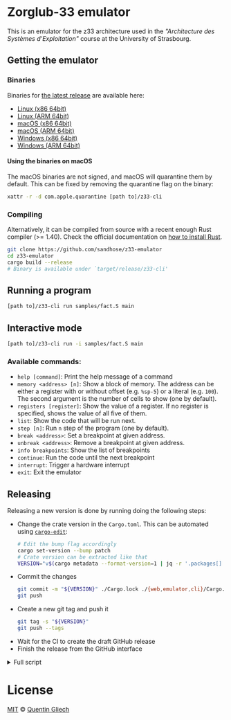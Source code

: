 # Zorglub-33 emulator

This is an emulator for the z33 architecture used in the _"Architecture des Systèmes d'Exploitation"_ course at the University of Strasbourg.

## Getting the emulator

### Binaries

Binaries for [the latest release](https://github.com/sandhose/z33-emulator/releases/latest) are available here:

- [Linux (x86 64bit)](https://github.com/sandhose/z33-emulator/releases/latest/download/z33-cli-x86_64-linux.tar.gz)
- [Linux (ARM 64bit)](https://github.com/sandhose/z33-emulator/releases/latest/download/z33-cli-aarch64-linux.tar.gz)
- [macOS (x86 64bit)](https://github.com/sandhose/z33-emulator/releases/latest/download/z33-cli-x86_64-macos.tar.gz)
- [macOS (ARM 64bit)](https://github.com/sandhose/z33-emulator/releases/latest/download/z33-cli-aarch64-macos.tar.gz)
- [Windows (x86 64bit)](https://github.com/sandhose/z33-emulator/releases/latest/download/z33-cli-x86_64-windows.exe)
- [Windows (ARM 64bit)](https://github.com/sandhose/z33-emulator/releases/latest/download/z33-cli-aarch64-windows.exe)

#### Using the binaries on macOS

The macOS binaries are not signed, and macOS will quarantine them by default.
This can be fixed by removing the quarantine flag on the binary:

```sh
xattr -r -d com.apple.quarantine [path to]/z33-cli
```

### Compiling

Alternatively, it can be compiled from source with a recent enough Rust compiler (>= 1.40).
Check the official documentation on [how to install Rust](https://www.rust-lang.org/tools/install).

```sh
git clone https://github.com/sandhose/z33-emulator
cd z33-emulator
cargo build --release
# Binary is available under `target/release/z33-cli'
```

## Running a program

```sh
[path to]/z33-cli run samples/fact.S main
```

## Interactive mode

```sh
[path to]/z33-cli run -i samples/fact.S main
```

### Available commands:

- `help [command]`: Print the help message of a command
- `memory <address> [n]`: Show a block of memory. The address can be either a register with or without offset (e.g. `%sp-5`) or a literal (e.g. `100`). The second argument is the number of cells to show (one by default).
- `registers [register]`: Show the value of a register. If no register is specified, shows the value of all five of them.
- `list`: Show the code that will be run next.
- `step [n]`: Run `n` step of the program (one by default).
- `break <address>`: Set a breakpoint at given address.
- `unbreak <address>`: Remove a breakpoint at given address.
- `info breakpoints`: Show the list of breakpoints
- `continue`: Run the code until the next breakpoint
- `interrupt`: Trigger a hardware interrupt
- `exit`: Exit the emulator

## Releasing

Releasing a new version is done by running doing the following steps:

 - Change the crate version in the `Cargo.toml`. This can be automated using [`cargo-edit`](https://github.com/killercup/cargo-edit):
   ```sh
   # Edit the bump flag accordingly
   cargo set-version --bump patch
   # Crate version can be extracted like that
   VERSION="v$(cargo metadata --format-version=1 | jq -r '.packages[] | select(.name == "z33-cli").version')"
   ```
 - Commit the changes
   ```sh
   git commit -m "${VERSION}" ./Cargo.lock ./{web,emulator,cli}/Cargo.toml
   git push
   ```
 - Create a new git tag and push it
   ```sh
   git tag -s "${VERSION}"
   git push --tags
   ```
 - Wait for the CI to create the draft GitHub release
 - Finish the release from the GitHub interface

<details><summary>Full script</summary>

```sh
cargo set-version --bump patch
VERSION="v$(cargo metadata --format-version=1 | jq -r '.packages[] | select(.name == "z33-cli").version')"
git commit -m "${VERSION}" ./Cargo.lock ./{web,emulator,cli}/Cargo.toml
git push
git tag -s "${VERSION}"
git push --tags
```

</details>

# License

[MIT](./LICENSE) © [Quentin Gliech](https://sandhose.fr)
